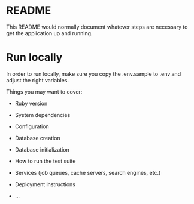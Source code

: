 # README

This README would normally document whatever steps are necessary to get the
application up and running.

# Run locally
In order to run locally, make sure you copy the .env.sample to .env and adjust the right variables.

Things you may want to cover:

* Ruby version

* System dependencies

* Configuration

* Database creation

* Database initialization

* How to run the test suite

* Services (job queues, cache servers, search engines, etc.)

* Deployment instructions

* ...

